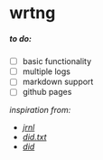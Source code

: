 # wrtng

##### to do:
- [ ] basic functionality
- [ ] multiple logs
- [ ] markdown support
- [ ] github pages

*inspiration from:*
- *[jrnl](https://jrnl.sh/)*
- *[did.txt](https://theptrk.com/2018/07/11/did-txt-file/)*
- *[did](https://marmelab.com/blog/2018/11/08/a-developers-diary.html)*

